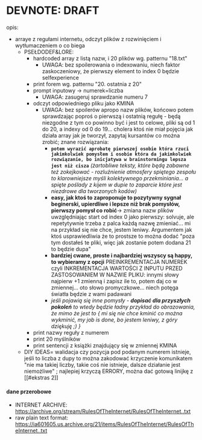 # DEVNOTE: DRAFT
opis:
- arraye z regułami internetu, odczyt plików z rozwinięciem i wytłumaczeniem o co biega
	- PSEŁDODEF&LORE:
		- hardcoded array z listą nazw, i 20 plików wg. patternu "18.txt"
			- UWAGA: bez spoilerowania o indexowaniu, niech faktor zaskoczeniowy, że pierwszy element to index 0 będzie selfexperience
		- print forem wg. patternu "20. ostatnia z 20"
		- prompt inputowy -> numerek=liczba
			- UWAGA: zasugeruj sprawdzanie numeru 7
		- odczyt odpowiedniego pliku jako KMINA
			- UWAGA: bez spoilerów apropo nazw plików, końcowo potem sprawdzając poproś o pierwszą i ostatnią regułę - będą niezgodne z tym co powinno być i jest to celowe, pliki są od 1 do 20, a indexy od 0 do 19... cholera ktoś nie miał pojęcia jak działa array jak je tworzył, zapytaj kursantów co można zrobić; znane rozwiązania:
				- **`potem wyrazić aprobatę pierwszej osobie która rzuci jakimkolwiek pomysłem i osobie która da jakimkolwiek rozwiązanie, bo inicjatywa w brainstormingu lepsza jest niż cisza`** _(żartobliwe teksty, które będą zabawne też zokejkować - rozluźnienie atmosfery spiętego zespołu to klarowniejsze myśli kolektywnego przekminiania... a spięte poślady z kijem w dupie to zaparcie które jest niezdrowe dla tworzonych kodów)_
				- **easy, jak ktoś to zaproponuje to pozytywny sygnał beginerski, upierdliwe i lepsze niż brak pomysłów, pierwszy pomysł co robić**-> zmiana nazw plików uwzględniając start od index 0 jako pierwszy: solvuje, ale repetytywnie trzeba z palca każdą nazwę zmieniać... mi na przykład się nie chce, jestem leniwy. Argumentem jak ktoś usprawiedliwia że to prostsze to można dodać "poza tym dostałeś te pliki, więc jak zostanie potem dodana 21 to będzie dupa"
				- **bardziej cwane, proste i najbardziej wszyscy są happy, to wybieramy z opcji** PREINKREMENTACJA NUMEREK czyli INKREMENTACJA WARTOŚCI Z INPUTU PRZED ZASTOSOWANIEM W NAZWIE PLIKU: innymi słowy najpierw +1 zmienną i zapisz ile to, potem daj co w zmiennej... oto słowo promyczkowe... niech potęga światła będzie z wami padawani
				- _jeśli pojawią się inne pomysły - **dopisać dla przyszłych pokoleń** to wtedy będzie ładny przykład do obrazowania, że mimo że jest to  { mi się nie chce kminić co można wykminić, my job is done, bo jestem leniwy, z góry dziękuję ;) }_
		- print nazwy reguły z numerem
		- print 20 myślników
		- print sentencji z książki znajdujący się w zmiennej KMINA
	- DIY IDEAS= walidacja czy pozycja pod podanym numerem istnieje, jeśli to liczba z dupy to można zakodować krzyczenie komunikatem "nie ma takiej liczby, takie coś nie istnieje, dalsze działanie jest niemożliwe" ; najlepiej krzyczą ERRORY, można dać gotową linijkę z [[#ekstras 2]]

#### dane przerobowe
- INTERNET ARCHIVE: https://archive.org/stream/RulesOfTheInternet/RulesOfTheInternet..txt
- raw plain text format: https://ia601605.us.archive.org/21/items/RulesOfTheInternet/RulesOfTheInternet..txt